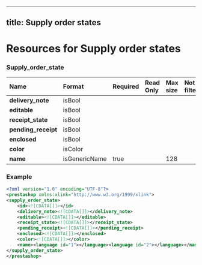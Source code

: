 
---
title: Supply order states
---

# Resources for Supply order states


### Supply_order_state

|        Name         |    Format     | Required | Read Only | Max size | Not filterable | Description |
| :------------------ | :------------ | :------- | :-------- | :------- | :------------- | :---------- |
| **delivery_note**   | isBool        |          |           |          |                |             |
| **editable**        | isBool        |          |           |          |                |             |
| **receipt_state**   | isBool        |          |           |          |                |             |
| **pending_receipt** | isBool        |          |           |          |                |             |
| **enclosed**        | isBool        |          |           |          |                |             |
| **color**           | isColor       |          |           |          |                |             |
| **name**            | isGenericName | true     |           | 128      |                |             |


### Example

```xml
<?xml version="1.0" encoding="UTF-8"?>
<prestashop xmlns:xlink="http://www.w3.org/1999/xlink">
<supply_order_state>
	<id><![CDATA[]]></id>
	<delivery_note><![CDATA[]]></delivery_note>
	<editable><![CDATA[]]></editable>
	<receipt_state><![CDATA[]]></receipt_state>
	<pending_receipt><![CDATA[]]></pending_receipt>
	<enclosed><![CDATA[]]></enclosed>
	<color><![CDATA[]]></color>
	<name><language id="1"></language><language id="2"></language></name>
</supply_order_state>
</prestashop>

```

